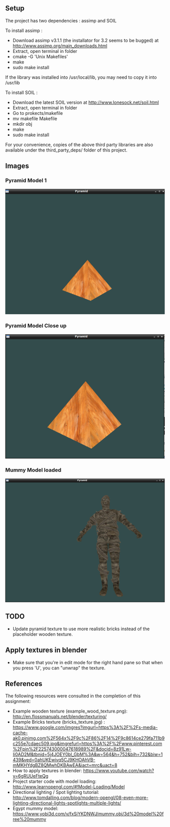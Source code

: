 Setup
-----

The project has two dependencies : assimp and SOIL

To install assimp :
  * Download assimp v3.1.1 (the installator for 3.2 seems to be bugged) at http://www.assimp.org/main_downloads.html
  * Extract, open terminal in folder
  * cmake -G 'Unix Makefiles'
  * make
  * sudo make install

If the library was installed into /usr/local/lib, you may need to copy it into /usr/lib

 To install SOIL :
  * Download the latest SOIL version at http://www.lonesock.net/soil.html
  * Extract, open terminal in folder
  * Go to prokects/makefile
  * mv makefile Makefile
  * mkdir obj
  * make
  * sudo make install

For your convenience, copies of the above third party libraries are also available under the third_party_deps/ folder of this project.


## Images
### Pyramid Model 1
![example_image_1](images/pyramid_model.png)

### Pyramid Model Close up
![example_image_2](images/pyramid_model2.png)

### Mummy Model loaded
![example_image_3](images/mummy_model.png)


## TODO
* Update pyramid texture to use more realistic bricks instead of the placeholder wooden texture.


## Apply textures in blender
* Make sure that you're in edit mode for the right hand pane so that when you press 'U', you can "unwrap" the texture.



## References
The following resources were consulted in the completion of this assignment:

* Example wooden texture (example_wood_texture.png): http://en.flossmanuals.net/blender/texturing/
* Example Bricks texture (bricks_texture.jpg) : https://www.google.com/imgres?imgurl=https%3A%2F%2Fs-media-cache-ak0.pinimg.com%2F564x%2F9c%2F86%2F14%2F9c8614ce279fa711b9c255e7cdaec509.jpg&imgrefurl=https%3A%2F%2Fwww.pinterest.com%2Fpin%2F225743000047618989%2F&docid=8z91Lw-Ii0AD2M&tbnid=5j4JOEY0bl_GbM%3A&w=564&h=752&bih=732&biw=1439&ved=0ahUKEwivq5CJ9KHOAhVB-mMKHYdgBZ8QMwhDKBAwEA&iact=mrc&uact=8
* How to apply textures in blender: https://www.youtube.com/watch?v=6gRUUeFteQg
* Project starter code with model loading: http://www.learnopengl.com/#!Model-Loading/Model
* Directional lighting / Spot lighting tutorial: http://www.tomdalling.com/blog/modern-opengl/08-even-more-lighting-directional-lights-spotlights-multiple-lights/
* Egypt mummy model: https://www.yobi3d.com/v/fxSiYKDNWJ/mummy.obj/3d%20model%20free%20mummy